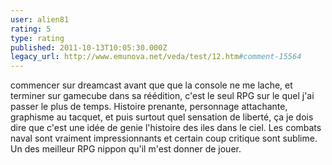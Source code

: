 ```yaml
---
user: alien81
rating: 5
type: rating
published: 2011-10-13T10:05:30.000Z
legacy_url: http://www.emunova.net/veda/test/12.htm#comment-15564
---
```

commencer sur dreamcast avant que que la console ne me lache, et terminer sur gamecube dans sa réédition, c'est le seul RPG sur le quel j'ai passer le plus de temps. Histoire prenante, personnage attachante, graphisme au tacquet, et puis surtout quel sensation de liberté, ça je dois dire que c'est une idée de genie l'histoire des iles dans le ciel. Les combats naval sont vraiment impressionnants et certain coup critique sont sublime. Un des meilleur RPG nippon qu'il m'est donner de jouer.